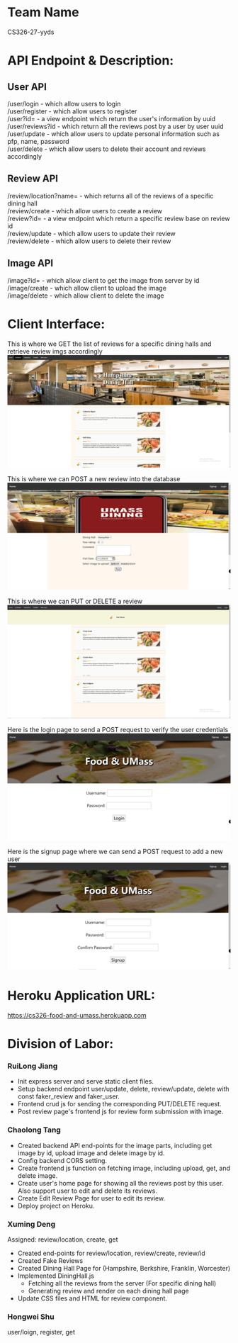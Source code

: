 # Team Name
CS326-27-yyds

# API Endpoint & Description:

## User API
/user/login - which allow users to login \
/user/register - which allow users to register \
/user?id= - a view endpoint which return the user's information by uuid \
/user/reviews?id - which return all the reviews post by a user by user uuid \
/user/update - which allow users to update personal information such as pfp, name, password \
/user/delete - which allow users to delete their account and reviews accordingly

## Review API
/review/location?name= - which returns all of the reviews of a specific dining hall \
/review/create - which allow users to create a review \
/review?id= - a view endpoint which return a specific review base on review id \
/review/update - which allow users to update their review \
/review/delete - which allow users to delete their review 


## Image API
/image?id= - which allow client to get the image from server by id \
/image/create - which allow client to upload the image \
/image/delete - which allow client to delete the image 


# Client Interface:
This is where we GET the list of reviews for a specific dining halls and retrieve review imgs accordingly
![Reviews](./img/faker-reviews.png)

This is where we can POST a new review into the database
![Review](./img/postReview.png)

This is where we can PUT or DELETE a review
![Review-edit-delete](./img/edit-delete-review.png)

Here is the login page to send a POST request to verify the user credentials
![Login](./img/login.png)

Here is the signup page where we can send a POST request to add a new user
![Signup](./img/signup.png)

# Heroku Application URL:
https://cs326-food-and-umass.herokuapp.com

# Division of Labor:
### RuiLong Jiang
- Init express server and serve static client files. 
- Setup backend endpoint user/update, delete, review/update, delete with const faker_review and faker_user. 
- Frontend crud js for sending the corresponding PUT/DELETE request. 
- Post review page's frontend js for review form submission with image. 
### Chaolong Tang
- Created backend API end-points for the image parts, including get image by id, upload image and delete image by id.
- Config backend CORS setting.
- Create frontend js function on fetching image, including upload, get, and delete image.
- Create user's home page for showing all the reviews post by this user. Also support user to edit and delete its reviews.
- Create Edit Review Page for user to edit its review.
- Deploy project on Heroku.
### Xuming Deng
Assigned: review/location, create, get
- Created end-points for review/location, review/create, review/id
- Created Fake Reviews
- Created Dining Hall Page for (Hampshire, Berkshire, Franklin, Worcester)
- Implemented DiningHall.js
    - Fetching all the reviews from the server (For specific dining hall)
    - Generating review and render on each dining hall page
- Update CSS files and HTML for review component.

### Hongwei Shu
user/loign, register, get
